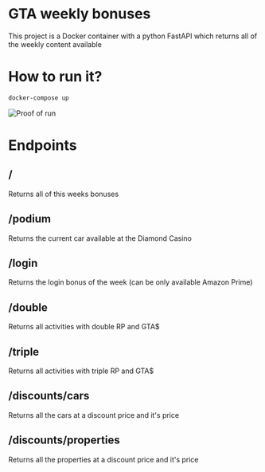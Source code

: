# GTA weekly bonuses

This project is a Docker container with a python FastAPI which returns all of the weekly content available

# How to run it?

```bash
docker-compose up
````

![Proof of run](images/CMD.png)

# Endpoints

## /

Returns all of this weeks bonuses

## /podium

Returns the current car available at the Diamond Casino

## /login

Returns the login bonus of the week (can be only available Amazon Prime)

## /double

Returns all activities with double RP and GTA$

## /triple

Returns all activities with triple RP and GTA$

## /discounts/cars

Returns all the cars at a discount price and it's price

## /discounts/properties

Returns all the properties at a discount price and it's price